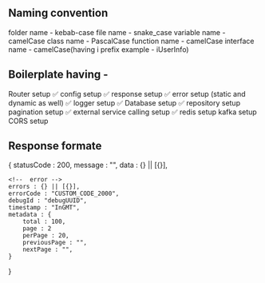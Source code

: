 ## Naming convention

folder name - kebab-case
file name - snake_case
variable name - camelCase
class name - PascalCase
function name - camelCase
interface name - camelCase(having i prefix example - iUserInfo)

## Boilerplate having -

Router setup ✅
config setup ✅
response setup ✅
error setup (static and dynamic as well) ✅
logger setup ✅
Database setup ✅
repository setup
pagination setup ✅
external service calling setup ✅
redis setup
kafka setup
CORS setup

## Response formate
{
    statusCode : 200,
    message : "",
    data : {} || [{}],

    <!--  error -->
    errors : {} || [{}],
    errorCode : "CUSTOM_CODE_2000",
    debugId : "debugUUID",
    timestamp : "InGMT",
    metadata : {
        total : 100,
        page : 2
        perPage : 20,
        previousPage : "",
        nextPage : "",
    }
}
